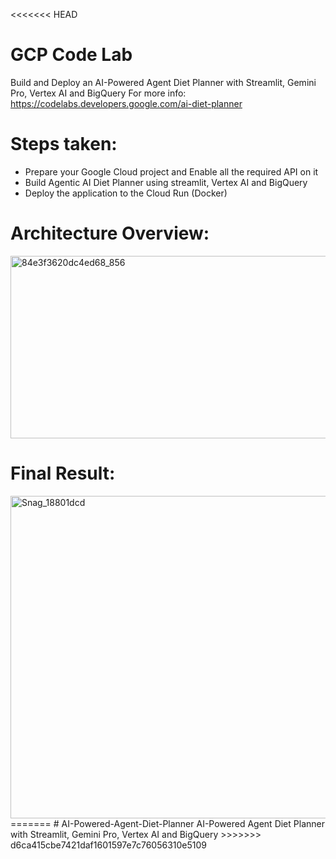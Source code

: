 <<<<<<< HEAD
# GCP Code Lab
Build and Deploy an AI-Powered Agent Diet Planner with Streamlit, Gemini Pro, Vertex AI and BigQuery
For more info: https://codelabs.developers.google.com/ai-diet-planner

# Steps taken:
- Prepare your Google Cloud project and Enable all the required API on it
- Build Agentic AI Diet Planner using streamlit, Vertex AI and BigQuery
- Deploy the application to the Cloud Run (Docker)

# Architecture Overview:
<img width="628" height="292" alt="84e3f3620dc4ed68_856" src="https://github.com/user-attachments/assets/330f57d2-f1ed-45d2-8950-20a532736ff6" />


# Final Result:
<img width="960" height="516" alt="Snag_18801dcd" src="https://github.com/user-attachments/assets/0abe5c3b-71cd-427a-93e5-677e3874fabd" />
=======
# AI-Powered-Agent-Diet-Planner
AI-Powered Agent Diet Planner with Streamlit, Gemini Pro, Vertex AI and BigQuery
>>>>>>> d6ca415cbe7421daf1601597e7c76056310e5109
